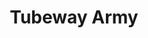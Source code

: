 ---
title: "Tubeway Army"
summary: "Fronted by , with Jess Lidyard and Paul Gardiner , founded in 1977. After releasing the albums “Tubeway Army,” and “Replicas,” Numan decided to release records under his own name, but with the same musicians. To this day, Tubeway Army and Gary Numan have been a great inspiration to a lot of current electro and techno artists. Discogs attributes 3 albums, 12 compilations and 15 singles/EPs as releases by Tubeway Army since the band formed in 1977. In terms of the three albums, , \",\" and \",\" , two have appeared in the \"UK Top 40’,\" music charts. With \"Replicas,\" entering the UK Charts in June 1979, reaching the \"Top 10,\" and eventually the ‘No.1’ position after seven weeks. The album stayed at No.1 for only one week but it did appear in the Top 10 for 9 weeks and within the Top 40 for twenty-one weeks. Overall, Replicas has spent 31 weeks on the UK album charts. The self-entitled album, \"Tubeway Army,\" spent 7 weeks within the UK Charts’ Top 40. Achieving its highest position of No.14, four weeks after entering the charts in August 1979. The album \"For Future Reference,\" commonly attributed with the band ‘’, didn't chart at all. Tubeway Army has had limited chart success with their 15 single/EP releases. Whilst five have appeared in the UK Charts, only one has had a significant showing. To many, the anthem of ‘The Futurist’ movement, and possibly the most successful forerunner of that era/genre of music, the only single/EP by ‘Tubeway Army’ to reach the No.1 spot is \",\" . This single entered the UK Charts in May 1979 and in its seventh week it hit the No.1 spot. \"Are ‘Friends’ Electric?,\" remained at the coveted No.1 position for a further 3 weeks and eventually spending 8 weeks in the Top 10 and 12 weeks within the Top 40 singles chart. Overall, this record was present in the UK Charts for 16 consecutive weeks up until 01/09/1979. The four other singles/EPs, whilst accredited to Tubeway Army on the official UK Charts, were released jointly as ‘Gary Numan and the Tubeway Army’ . \",\" and \",\" are the only two compilations, accredited to ‘Tubeway Army’ by the UK Charts, to achieve chart success. Whilst only appearing in the UK Charts for seven weeks combined, both did achieve peak positions in the UK ‘Top 30, singles chart. \",\" and \",\" whilst categorized as compilations in Discogs, they briefly appeared in the singles chart in March 1985 for four weeks but remained in the lower part of the charts. )."
image: "tubeway-army.jpg"
apple_music_artist_url: "https://music.apple.com/gb/artist/tubeway-army/3028129"
---